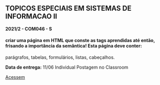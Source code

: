 ## TOPICOS ESPECIAIS EM SISTEMAS DE INFORMACAO II

**2021/2 - COM046 - S**


#### criar uma página em HTML que conste as tags aprendidas até então, frisando a importância da semântica! Esta página deve conter:

parágrafos, tabelas, formulários, listas, cabeçalhos.

**Data de entrega:** 11/06
Individual
Postagem no Classroom

[Acessem]()
